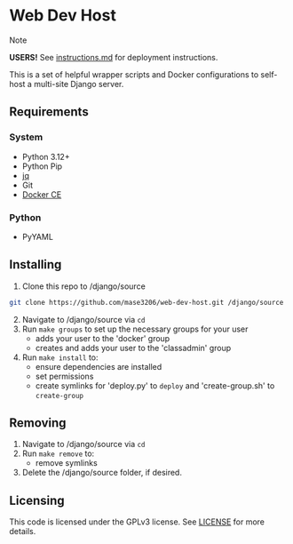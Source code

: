 # Web Dev Host

> [!NOTE]
> **USERS!** See [instructions.md](./instructions.md) for deployment instructions.

This is a set of helpful wrapper scripts and Docker configurations to self-host a multi-site Django server.

## Requirements
### System
- Python 3.12+
- Python Pip
- [jq](https://jqlang.github.io/jq/)
- Git
- [Docker CE](https://docs.docker.com/desktop/setup/install/linux/)

### Python
- PyYAML

## Installing

1. Clone this repo to /django/source
```bash
git clone https://github.com/mase3206/web-dev-host.git /django/source
```
2. Navigate to /django/source via `cd`
3. Run `make groups` to set up the necessary groups for your user
	- adds your user to the 'docker' group
	- creates and adds your user to the 'classadmin' group
4. Run `make install` to:
	- ensure dependencies are installed
	- set permissions
	- create symlinks for 'deploy.py' to `deploy` and 'create-group.sh' to `create-group`


## Removing

1. Navigate to /django/source via `cd`
2. Run `make remove` to:
	- remove symlinks
3. Delete the /django/source folder, if desired.


## Licensing

This code is licensed under the GPLv3 license. See [LICENSE](./LICENSE) for more details.